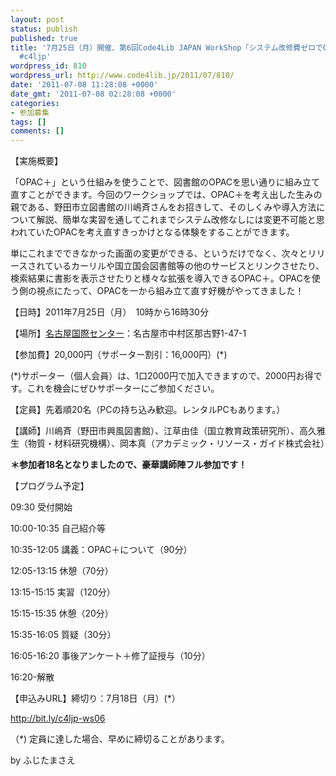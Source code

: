 ```yaml
---
layout: post
status: publish
published: true
title: '7月25日（月）開催、第6回Code4Lib JAPAN WorkShop「システム改修費ゼロでOPACを使いやすく！OPAC+を体験しよう！」（サービス構築コース）
  #c4ljp'
wordpress_id: 810
wordpress_url: http://www.code4lib.jp/2011/07/810/
date: '2011-07-08 11:28:08 +0000'
date_gmt: '2011-07-08 02:28:08 +0000'
categories:
- 参加募集
tags: []
comments: []
---
```

<div class="section">
<p>【実施概要】</p>
<p>「OPAC＋」という仕組みを使うことで、図書館のOPACを思い通りに組み立て直すことができます。今回のワークショップでは、OPAC＋を考え出した生みの親である、野田市立図書館の川嶋斉さんをお招きして、そのしくみや導入方法について解説、簡単な実習を通してこれまでシステム改修なしには変更不可能と思われていたOPACを考え直すきっかけとなる体験をすることができます。</p>
<p>単にこれまでできなかった画面の変更ができる、というだけでなく、次々とリリースされているカーリルや国立国会図書館等の他のサービスとリンクさせたり、検索結果に書影を表示させたりと様々な拡張を導入できるOPAC＋。OPACを使う側の視点にたって、OPACを一から組み立て直す好機がやってきました！</p>
<p>【日時】2011年7月25日（月）　10時から16時30分</p>
<p>【場所】<a href="http://www.nic-nagoya.or.jp/japanese/" target="_blank">名古屋国際センター</a>：名古屋市中村区那古野1-47-1</p>
<p>【参加費】20,000円（サポーター割引：16,000円）(*)</p>
<p>(*)サポーター（個人会員）は、1口2000円で加入できますので、2000円お得です。これを機会にぜひサポーターにご参加ください。</p>
<p>【定員】先着順20名（PCの持ち込み歓迎。レンタルPCもあります。）</p>
<p>【講師】川嶋斉（野田市興風図書館）、江草由佳（国立教育政策研究所）、高久雅生（物質・材料研究機構）、岡本真（アカデミック・リソース・ガイド株式会社）</p>
<p><span style="font-weight:bold;" class="deco">＊参加者18名となりましたので、豪華講師陣フル参加です！</span></p>
<p>【プログラム予定】</p>
<p>09:30  受付開始</p>
<p>10:00-10:35 自己紹介等</p>
<p>10:35-12:05 講義：OPAC＋について（90分）</p>
<p>12:05-13:15 休憩（70分）</p>
<p>13:15-15:15 実習（120分）</p>
<p>15:15-15:35 休憩（20分）</p>
<p>15:35-16:05 質疑（30分）</p>
<p>16:05-16:20 事後アンケート＋修了証授与（10分）</p>
<p>16:20-解散</p>
<p>【申込みURL】締切り：7月18日（月）(*）</p>
<p><a href="http://bit.ly/c4ljp-ws06" target="_blank">http://bit.ly/c4ljp-ws06</a></p>
<p>（*) 定員に達した場合、早めに締切ることがあります。</p>
<p>by ふじたまさえ</p>
</div>
